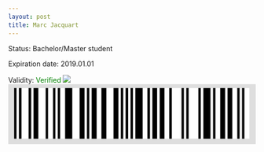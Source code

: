 ```yaml
---
layout: post
title: Marc Jacquart
---
```


Status: Bachelor/Master student

Expiration date: 2019.01.01

Validity: <font color="green"> Verified</font> 
![](/members/img/Marc_Jacquart.png)
![](/members/img/bar.png)
